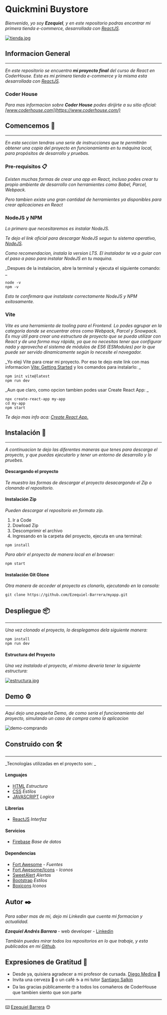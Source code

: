 # Quickmini Buystore
_Bienvenido, yo soy **Ezequiel**, y en este repositorio podras encontrar mi primera tienda e-commerce, desarrollada con [ReactJS](https://es.reactjs.org/)._

[![tienda.jpg](https://i.postimg.cc/KzmMBRfw/tienda.jpg)](https://postimg.cc/mc6kGZ0y)

## Informacion General
***
_En este repositorio se encuentra **mi proyecto final** del curso de React en CoderHouse. Esta es mi primera tienda e-commerce y la misma esta desarrollada con [ReactJS](https://es.reactjs.org/)._

### Coder House
_Para mas informacion sobre **Coder House** podes dirijirte a su sitio oficial: [www.coderhouse.com](https://www.coderhouse.com/)_


## Comencemos 🚀
***
_En esta seccion tendras una serie de instrucciones que te permitirán obtener una copia del proyecto en funcionamiento en tu máquina local, para propósitos de desarrollo y pruebas._

### Pre-requisitos 📋
_Existen muchas formas de crear una app en React, incluso podes crear tu propio ambiente de desarrollo con herramientes como Babel, Parcel, Webpack._

_Pero tambien existe una gran cantidad de herramientes ya disponibles para crear aplicaciones en React_

### NodeJS y NPM
_Lo primero que necesitaremos es instalar NodeJS._

_Te dejo el link oficial para descargar NodeJS segun tu sistema operativo, [NodeJS](https://nodejs.org/en/)._

_Como recomendacion, instala la version LTS. El instalador te va a guiar con el paso a paso para instalar NodeJS en tu maquina._

_Despues de la instalacion, abre la terminal y ejecuta el siguiente comando: _

```
node -v
npm -v
```
_Esto te confirmara que instalaste correctamente NodeJS y NPM exitosamente._

### Vite
_Vite es una herramienta de tooling para el Frontend. Lo podes agrupar en la categoría donde se encuentrar otros como Webpack, Parcel y Snowpack. Es muy útil para crear una estructura de proyecto que se pueda utilizar con React y de una forma muy rápida, ya que no necesitas tener que configurar nada y aprovecha el sistema de módulos de ES6 (ESModules) por lo que puede ser servido dinamicamente según lo necesite el navegador._

_Yo eleji Vite para crear mi proyecto. Por eso te dejo este link con mas informacion [Vite: Getting Started](https://vitejs.dev/guide/) y los comandos para instalarlo: _

```
npm init vite@latest
npm run dev
```

_Aun que claro, como opcion tambien podes usar Create React App: _
```
npx create-react-app my-app
cd my-app
npm start
```
_Te dejo mas info aca: [Create React App.](https://create-react-app.dev/docs/getting-started/)_

## Instalación 🔧
***
_A continuacion te dejo las diferentes maneras que tenes para descarga el proyecto, y que puedas ejecutarlo y tener un entorno de desarrollo y lo pruebes._

#### Descargando el proyecto
_Te muestro las formas de descargar el proyecto desacargondo el Zip o clonando el repositorio._

#### Instalación Zip
_Pueden descargar el repositorio en formato zip._

1. Ir a Code
2. Dowload Zip
3. Descomprimir el archivo
4. Ingresando en la carpeta del proyecto, ejecuta en una terminal:
```
npm install
```
_Para abrir el proyecto de manera local en el browser:_
```
npm start
```

#### Instalación Git Glone
_Otra manera de acceder al proyecto es clonarlo, ejecutando en la consola:_
```
git clone https://github.com/Ezequiel-Barrera/myapp.git
```

## Despliegue 📦
***
_Una vez clonado el proyecto, lo desplegamos dela siguiente manera:_
```
npm install
npm run dev
```

#### Estructura del Proyecto
_Una vez instalado el proyecto, el mismo deveria tener la siguiente estructura:_

[![estructura.jpg](https://i.postimg.cc/Gt7hBpgF/estructura.jpg)](https://postimg.cc/1VFZ2yQX)


## Demo ⚙️
***
_Aqui dejo una pequeña Demo, de como seria el funcionamiento del proyecto, simulando un caso de compra como la aplicacion_

![demo-comprando](src/assets/image/comprando.gif)

## Construido con 🛠️
***
_Tecnologías utilizadas en el proyecto son: _
#### Lenguajes
- [HTML](https://developer.mozilla.org/es/docs/Web/HTML) _Estructura_
- [CSS](https://developer.mozilla.org/es/docs/Web/CSS) _Estilos_
- [JAVASCRIPT](https://developer.mozilla.org/es/docs/Web/JavaScript) _Logica_
#### Librerias
- [ReactJS](https://es.reactjs.org/) _Interfaz_
#### Servicios
- [Firebase](https://firebase.google.com/) _Base de datos_
#### Dependencias
- [Fort Awesome](https://fortawesome.com/) - _Fuentes_
- [Fort Awesome/Icons](https://fontawesome.com/icons?d=gallery) - _Iconos_
- [SweetAlert](https://sweetalert.js.org/guides/) _Alertas_
- [Bootstrap](https://getbootstrap.com/) _Estilos_
- [Boxicons](https://boxicons.com/) _Iconos_

## Autor ✒️

_Para saber mas de mi, dejo mi Linkedin que cuenta mi formacion y actualidad._

***Ezequiel Andrés Barrera*** - web developer - [Linkedin](https://www.linkedin.com/in/ezequiel-javascript/)

_También puedes mirar todos los repositorios en lo que trabaje, y esta publicados en mi [Github](https://github.com/Ezequiel-Barrera)._

## Expresiones de Gratitud 🎁


* Desde ya, quisiera agradecer a mi profesor de cursada. [Diego Medina](https://www.linkedin.com/in/diego-medina/) 📢
* Invita una cerveza 🍺 o un café ☕ a mi tutor [Santiago Salkin](https://www.linkedin.com/in/santiago-salkin-a2a5a689/)
* Da las gracias públicamente 🤓 a todos los comañeros de CoderHouse que tambien siento que son parte


---
⌨️ [Ezequiel Barrera](https://www.linkedin.com/in/ezequiel-javascript/) 😊